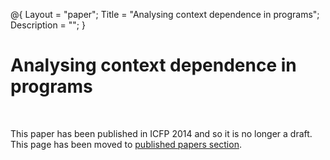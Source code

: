 ﻿@{
  Layout = "paper";
  Title = "Analysing context dependence in programs";
  Description = "";
}

# Analysing context dependence in programs

<br />

This paper has been published in ICFP 2014 and so it is no longer a draft.
This page has been moved to [published papers section](../../papers/structural/).
